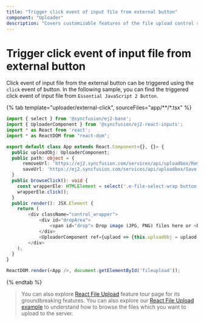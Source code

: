 ```yaml
---
title: "Trigger click event of input file from external button"
component: "Uploader"
description: "Covers customizable features of the file upload control such as a preview image, invisible upload, progress bar, sort the file list and more."
---
```


# Trigger click event of input file from external button

Click event of input file from the external button can be triggered using the `click` event of button.
In the following sample, you can find the triggered click event of input file from `Essential JavaScript 2 Button`.

{% tab template="uploader/external-click", sourceFiles="app/**/*.tsx" %}

```typescript
import { select } from '@syncfusion/ej2-base';
import { UploaderComponent } from '@syncfusion/ej2-react-inputs';
import * as React from 'react';
import * as ReactDOM from "react-dom";

export default class App extends React.Component<{}, {}> {
  public uploadObj: UploaderComponent;
  public path: object = {
      removeUrl: 'https://ej2.syncfusion.com/services/api/uploadbox/Remove',
      saveUrl: 'https://ej2.syncfusion.com/services/api/uploadbox/Save'
  }
  public browseClick(): void {
    const wrapperEle: HTMLElement = select('.e-file-select-wrap button', document) as HTMLElement;
    wrapperEle.click();
  }
  public render(): JSX.Element {
    return (
        <div className="control_wrapper">
            <div id="dropArea">
                <span id="drop"> Drop image (JPG, PNG) files here or <button className='e-btn e-control' id="browse" onClick = {this.browseClick = this.browseClick.bind(this)}>Browse</button></span>
            </div>
            <UploaderComponent ref={uplaod => {this.uploadObj = uplaod !}} asyncSettings={this.path} />
        </div>
    );
  }
}

ReactDOM.render(<App />, document.getElementById('fileupload'));
```

{% endtab %}

>You can also explore [React File Upload](https://www.syncfusion.com/react-ui-components/react-file-upload) feature tour page for its groundbreaking features. You can also explore our [React File Upload example](https://ej2.syncfusion.com/react/demos/#/material/uploader/default) to understand how to browse the files which you want to upload to the server.
